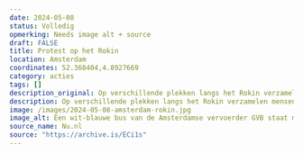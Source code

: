 ```yaml
---
date: 2024-05-08
status: Volledig
opmerking: Needs image alt + source
draft: FALSE
title: Protest op het Rokin
location: Amsterdam
coordinates: 52.368404,4.8927669
category: acties
tags: []
description_original: Op verschillende plekken langs het Rokin verzamelen mensen zich voor de politieafzetting. De GVB-bussen die aankomen om arrestanten af te voeren worden door een groep demonstranten tegengehouden aan het begin van het Rokin. Eén bus wordt onklaar gemaakt. 
description: Op verschillende plekken langs het Rokin verzamelen mensen zich voor de politieafzetting. De GVB-bussen die aankomen om arrestanten af te voeren worden door een groep demonstranten tegengehouden aan het begin van het Rokin. Eén bus wordt onklaar gemaakt. 
image: /images/2024-05-08-amsterdam-rokin.jpg
image_alt: Een wit-blauwe bus van de Amsterdamse vervoerder GVB staat midden op de weg stil, met op de voorruit en voorkant verschillende protestboodschappen. Onder meer staat er in grote blauwe stiftletters 'FREE PALESTINE' ('BEVRIJD PALESTINA'), stickers met een Palestijnse vlag erop, en met rode stift de afkorting 'ACAB' ('Alle politieagenten zijn schurken'). Verschillende mensen staan om de bus heen, waarvan sommigen maskers en keffiyeh dragen.
source_name: Nu.nl
source: "https://archive.is/ECi1s"
---
```

